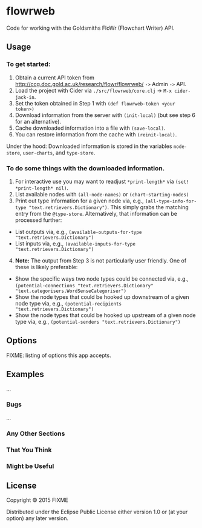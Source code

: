 # flowrweb

Code for working with the Goldsmiths FloWr (Flowchart Writer) API.

## Usage

### To get started:

1. Obtain a current API token from http://ccg.doc.gold.ac.uk/research/flowr/flowrweb/ `->` Admin `->` API.
2. Load the project with Cider via `./src/flowrweb/core.clj` -> `M-x cider-jack-in`.
3. Set the token obtained in Step 1 with `(def flowrweb-token <your token>)`
4. Download information from the server with `(init-local)` (but see step 6 for an alternative).
5. Cache downloaded information into a file with `(save-local)`.
6. You can restore information from the cache with `(reinit-local)`.

Under the hood: Downloaded information is stored in the variables `node-store`, `user-charts`, and `type-store`.

### To do some things with the downloaded information.

1. For interactive use you may want to readjust `*print-length*` via `(set! *print-length* nil)`.
2. List available nodes with `(all-node-names)` or `(chart-starting-nodes)`
3. Print out type information for a given node via, e.g., `(all-type-info-for-type "text.retrievers.Dictionary")`.  This simply grabs the matching entry from the `@type-store`.   Alternatively, that information can be processed further:
  - List outputs via, e.g., `(available-outputs-for-type "text.retrievers.Dictionary")`
  - List inputs via, e.g., `(available-inputs-for-type "text.retrievers.Dictionary")`
4. **Note:** The output from Step 3 is not particularly user friendly.   One of these is likely preferable:
  - Show the specific ways two node types could be connected via, e.g., `(potential-connections "text.retrievers.Dictionary" "text.categorisers.WordSenseCategoriser")`
  - Show the node types that could be hooked up downstream of a given node type via, e.g., `(potential-recipients "text.retrievers.Dictionary")`
  - Show the node types that could be hooked up upstream of a given node type via, e.g., `(potential-senders "text.retrievers.Dictionary")`

## Options

FIXME: listing of options this app accepts.

## Examples

...

### Bugs

...

### Any Other Sections
### That You Think
### Might be Useful

## License

Copyright © 2015 FIXME

Distributed under the Eclipse Public License either version 1.0 or (at
your option) any later version.
